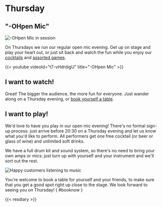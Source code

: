 # Thursday

## "-OHpen Mic"

![-OHpen Mic in session](images/ohpenmic.jpeg)

On Thursdays we run our regular open mic evening.  Get up on stage and
play your heart out, or just sit back and watch the fun while you
enjoy our [cocktails](../menu/index.md) and [assorted
games](../games/index.md).

{{< youtube videoId="t7-vHdrdigU" title="-OHpen Mic" >}}

## I want to watch!

Great!  The bigger the audience, the more fun for everyone.  Just
wander along on a Thursday evening, or [book yourself a
table](#booknow).

## I want to play!

We'd love to have you play in our open mic evening!  There's no formal
sign-up process: just arrive before 20:30 on a Thursday evening and
let us know what you'd like to perform.  All performers get one free
cocktail (or beer or glass of wine) and unlimited soft drinks.

We have a full drum kit and sound system, so there's no need to bring
your own amps or mics: just turn up with yourself and your instrument
and we'll sort out the rest.

![Happy customers listening to music](images/snug.jpeg)

You're welcome to book a table for yourself and your friends, to make
sure that you get a good spot right up close to the stage.  We look
forward to seeing you on Thursday!
{ #booknow }

{{< resdiary >}}
